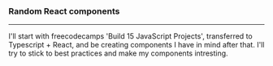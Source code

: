 ### Random React components
----------
I'll start with freecodecamps 'Build 15 JavaScript Projects', transferred to Typescript + React, and be creating components I have in mind after that. I'll try to stick to best practices and make my components intresting.